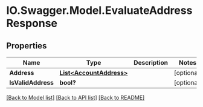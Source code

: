 # IO.Swagger.Model.EvaluateAddressResponse
## Properties

Name | Type | Description | Notes
------------ | ------------- | ------------- | -------------
**Address** | [**List&lt;AccountAddress&gt;**](AccountAddress.md) |  | [optional] 
**IsValidAddress** | **bool?** |  | [optional] 

[[Back to Model list]](../README.md#documentation-for-models) [[Back to API list]](../README.md#documentation-for-api-endpoints) [[Back to README]](../README.md)

